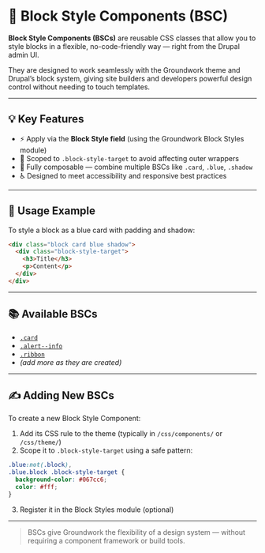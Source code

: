# 🎨 Block Style Components (BSC)

**Block Style Components (BSCs)** are reusable CSS classes that allow you to style blocks in a flexible, no-code-friendly way — right from the Drupal admin UI.

They are designed to work seamlessly with the Groundwork theme and Drupal’s block system, giving site builders and developers powerful design control without needing to touch templates.

---

## 💡 Key Features

* ⚡ Apply via the **Block Style field** (using the Groundwork Block Styles module)
* 🎯 Scoped to `.block-style-target` to avoid affecting outer wrappers
* 🧱 Fully composable — combine multiple BSCs like `.card`, `.blue`, `.shadow`
* ♿ Designed to meet accessibility and responsive best practices

---

## 🧹 Usage Example

To style a block as a blue card with padding and shadow:

```html
<div class="block card blue shadow">
  <div class="block-style-target">
    <h3>Title</h3>
    <p>Content</p>
  </div>
</div>
```

---

## 📚 Available BSCs

* [`.card`](card.md)
* [`.alert--info`](alert--info.md)
* [`.ribbon`](ribbon.md)
* *(add more as they are created)*

---

## ✍️ Adding New BSCs

To create a new Block Style Component:

1. Add its CSS rule to the theme (typically in `/css/components/` or `/css/theme/`)
2. Scope it to `.block-style-target` using a safe pattern:

```css
.blue:not(.block),
.blue.block .block-style-target {
  background-color: #067cc6;
  color: #fff;
}
```

3. Register it in the Block Styles module (optional)

---

> BSCs give Groundwork the flexibility of a design system — without requiring a component framework or build tools.

